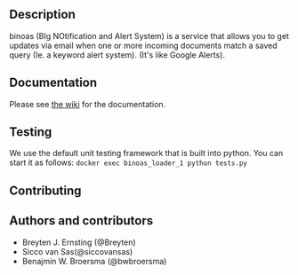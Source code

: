 ## Description

binoas (BIg NOtification and Alert System) is a service that allows you to get updates via email when one or more incoming documents match a saved query (Ie. a keyword alert system). (It's like Google Alerts).

## Documentation

Please see [the wiki](https://github.com/openstate/binoas/wiki) for the documentation.

## Testing

We use the default unit testing framework that is built into python. You can start
it as follows: `docker exec binoas_loader_1 python tests.py`

## Contributing

## Authors and contributors

* Breyten J. Ernsting (@Breyten)
* Sicco van Sas(@siccovansas)
* Benajmin W. Broersma (@bwbroersma)
